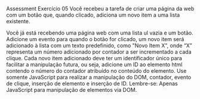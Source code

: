 Assessment
Exercício 05
Você recebeu a tarefa de criar uma página da web com um botão que, quando clicado, adiciona um novo item a uma lista existente.

Você já está recebendo uma página web com uma lista ul vazia e um botão.
Adicione um evento para quando o botão for clicado, um novo item será adicionado à lista com um texto predefinido, como "Novo Item X", onde “X” representa um número adicionado por contador a ser incrementado a cada clique.
Cada novo item adicionado deve ter um identificador único para facilitar a manipulação futura, ou seja, adicione um ID ao elemento html contendo o número do contador atribuído no conteúdo do elemento.
Use somente JavaScript para realizar a manipulação do DOM, contador, evento de clique, inserção de elemento e inserção de ID.
Lembre-se:
Apenas JavaScript para manipulação de elementos via DOM.
